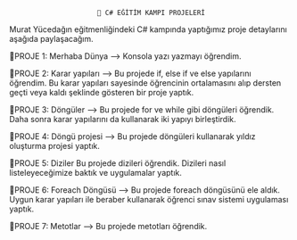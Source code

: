                           🌟 C# EĞİTİM KAMPI PROJELERİ
Murat Yücedağın eğitmenliğindeki C# kampında yaptığımız proje detaylarını aşağıda paylaşacağım.

🎀PROJE 1: Merhaba Dünya -->
Konsola yazı yazmayı öğrendim.

🎀PROJE 2: Karar yapıları -->
Bu projede if, else if ve else yapılarını öğrendim. Bu karar yapıları sayesinde öğrencinin ortalamasını alıp dersten geçti veya kaldı şeklinde gösteren bir proje yaptık.

🎀PROJE 3: Döngüler -->
Bu projede for ve while gibi döngüleri öğrendik. Daha sonra karar yapılarını da kullanarak iki yapıyı birleştirdik.

🎀PROJE 4: Döngü projesi -->
Bu projede döngüleri kullanarak yıldız oluşturma projesi yaptık.

🎀PROJE 5: Diziler
Bu projede dizileri öğrendik. Dizileri nasıl listeleyeceğimize baktık ve uygulamalar yaptık.

🎀PROJE 6: Foreach Döngüsü -->
Bu projede foreach döngüsünü ele aldık. Uygun karar yapıları ile beraber kullanarak öğrenci sınav sistemi uygulaması yaptık.

🎀PROJE 7: Metotlar -->
Bu projede metotları öğrendik.

